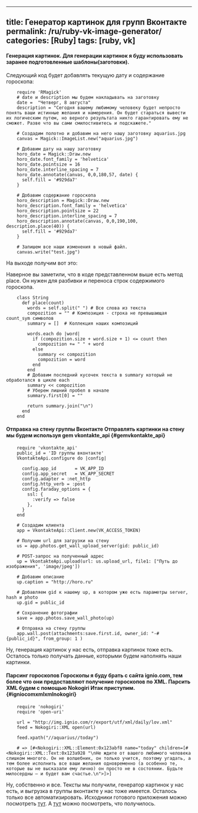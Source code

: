 ---
title: Генератор картинок для групп Вконтакте
permalink: /ru/ruby-vk-image-generator/
categories: [Ruby]
tags: [ruby, vk]
----------------
#### Генерация картинок. Для генерации картинок я буду использовать заранее подготовленные шаблоны(заготовки).
<!--more-->
Следующий код будет добавлять текущую дату и содержание гороскопа:


```
    require 'RMagick'
    # date и description мы будем накладывать на заготовку
    date =  "Четверг, 8 августа"
    description = "Сегодня вашему любимому человеку будет непросто понять ваши истинные желания и намерения. Он будет стараться вывести их логическим путем, но верного результата никто гарантировать ему не сможет. Разве что вы сами смилостивитесь и подскажете."
    
    # Создадим полотно и добавим на него нашу заготовку aquarius.jpg
    canvas = Magick::ImageList.new("aquarius.jpg")
    
    # Добавим дату на нашу заготовку
    horo_date = Magick::Draw.new
    horo_date.font_family = 'helvetica'
    horo_date.pointsize = 16
    horo_date.interline_spacing = 7
    horo_date.annotate(canvas, 0,0,180,57, date) {
      self.fill = '#929da7'
    }
    
    # Добавим содержание гороскопа
    horo_description = Magick::Draw.new
    horo_description.font_family = 'helvetica'
    horo_description.pointsize = 22
    horo_description.interline_spacing = 7
    horo_description.annotate(canvas, 0,0,190,100, description.place(40)) {
      self.fill = '#929da7'
    }
    
    # Запишем все наши изменения в новый файл.
    canvas.write("test.jpg")
```    

На выходе получим вот это:

Наверное вы заметили, что в коде представленном выше есть метод place. Он нужен для разбивки и переноса строк содержимого гороскопа.

```
    class String
      def place(count)
        words = self.split(" ") # Все слова из текста
        compozition = "" # Композиция - строка не превышающая count_sym символов
        summary = []  # Коллекция наших композиций
    
        words.each do |word|
          if (compozition.size + word.size + 1) <= count then
            compozition += " " + word
          else
            summary << compozition
            compozition = word
          end
        end
        # Добавим последний кусочек текста в summary который не обработался в цикле each
        summary << compozition
        # Уберем лишний пробел в начале
        summary.first[0] = ""
    
        return summary.join("\n")
      end
    end
```    

#### Отправка на стену группы Вконтакте Отправлять картинки на стену мы будем используя gem vkontakte_api {#gemvkontakte_api}

```
    require 'vkontakte_api'
    public_id = 'ID группы вконтакте'
    VkontakteApi.configure do |config|
    
      config.app_id       = VK_APP_ID
      config.app_secret   = VK_APP_SECRET
      config.adapter = :net_http
      config.http_verb = :post
      config.faraday_options = {
        ssl: {
          :verify => false
        },
      }
    end
    
    # Создадим клиента
    app = VkontakteApi::Client.new(VK_ACCESS_TOKEN)
    
    # Получим url для загрузки на стену
    us = app.photos.get_wall_upload_server(gid: public_id)
    
    # POST-запрос на полученный адрес
    up = VkontakteApi.upload(url: us.upload_url, file1: ["Путь до изображения", 'image/jpeg'])
    
    # Добавим описание
    up.caption = "http://horo.ru"
    
    # Добавляем gid к нашему up, в котором уже есть параметры server, hash и photo
    up.gid = public_id
    
    # Сохранение фотографии
    save = app.photos.save_wall_photo(up)
    
    # Отправка на стену группы
    app.wall.post(attachments:save.first.id, owner_id: "-#{public_id}", from_group: 1 )
```    

Ну, генерация картинок у нас есть, отправка картинок тоже есть. Осталось только получать данные, которыми будем наполнять наши картинки.

#### Парсинг гороскопов Гороскопы я буду брать с сайта ignio.com, тем более что они предоставляют получение гороскопов по XML. Парсить XML будем с помощью Nokogiri Итак приступим. {#igniocomxmlxmlnokogiri}

```    
    require 'nokogiri'
    require 'open-uri'
    
    url = "http://img.ignio.com/r/export/utf/xml/daily/lov.xml"
    feed = Nokogiri::XML open(url)
    
    feed.xpath("//aquarius//today")
    
    # => [#<Nokogiri::XML::Element:0x123abf8 name="today" children=[#<Nokogiri::XML::Text:0x123a928 "\nНе ждите от вашего любимого человека слишком многого. Он не волшебник, он только учится, поэтому угадать, а тем более исполнить все ваши желания одновременно (а особенно те, которые вы не высказали ему лично) он просто не в состоянии. Будьте милосердны – и будет вам счастье.\n">]>]
```    

Ну, собственно и все. Тексты мы получили, генератор картинок у нас есть, и выгрузка в группы вконтакте у нас тоже имеется. Осталось только все автоматизировать. Исходники готового приложения можно посмотреть [тут][1]. А [тут][2] можно посмотреть, что получилось.

 [1]: https://github.com/istickz/vk-horo-poster
 [2]: http://vk.com/today_business_horoscope